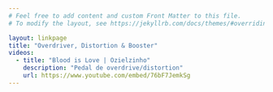 ```yaml
---
# Feel free to add content and custom Front Matter to this file.
# To modify the layout, see https://jekyllrb.com/docs/themes/#overriding-theme-defaults

layout: linkpage
title: "Overdriver, Distortion & Booster"
videos:
  - title: "Blood is Love | Ozielzinho"
    description: "Pedal de overdrive/distortion"
    url: https://www.youtube.com/embed/76bF7JemkSg
---
```

